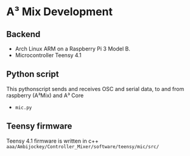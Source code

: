 # A³ Mix Development
## Backend
- Arch Linux ARM on a Raspberry Pi 3 Model B. 
- Microcontroller Teensy 4.1

##  Python script
This pythonscript sends and receives OSC and serial data, to and from raspberry (A³Mix) and A³ Core
- ```mic.py```

## Teensy firmware
Teensy 4.1 firmware is written in c++
```aaa/Ambijockey/Controller_Mixer/software/teensy/mic/src/```

